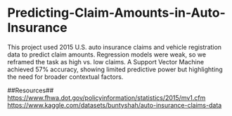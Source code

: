 # Predicting-Claim-Amounts-in-Auto-Insurance
This project used 2015 U.S. auto insurance claims and vehicle registration data to predict claim amounts. Regression models were weak, so we reframed the task as high vs. low claims. A Support Vector Machine achieved 57% accuracy, showing limited predictive power but highlighting the need for broader contextual factors.

##Resources##
https://www.fhwa.dot.gov/policyinformation/statistics/2015/mv1.cfm
https://www.kaggle.com/datasets/buntyshah/auto-insurance-claims-data
